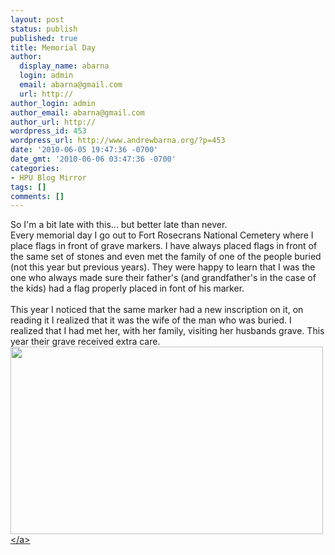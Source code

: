 ```yaml
---
layout: post
status: publish
published: true
title: Memorial Day
author:
  display_name: abarna
  login: admin
  email: abarna@gmail.com
  url: http://
author_login: admin
author_email: abarna@gmail.com
author_url: http://
wordpress_id: 453
wordpress_url: http://www.andrewbarna.org/?p=453
date: '2010-06-05 19:47:36 -0700'
date_gmt: '2010-06-06 03:47:36 -0700'
categories:
- HPU Blog Mirror
tags: []
comments: []
---
```

<p>So I'm a bit late with this... but better late than never.<br &#47;>Every memorial day I go out to Fort Rosecrans National Cemetery where I place flags in front of grave markers. I have always placed flags in front of the same set of stones and even met the family of one of the people buried (not this year but previous years). They were happy to learn that I was the one who always made sure their father's (and grandfather's in the case of the kids) had a flag properly placed in font of his marker.<br &#47;><br &#47;>This year I noticed that the same marker had a new inscription on it, on reading it I realized that it was the wife of the man who was buried. I realized that I had met her, with her family, visiting her husbands grave. This year their grave received extra care.<br />
<a href="http:&#47;&#47;www.andrewbarna.org&#47;blog&#47;wp-content&#47;uploads&#47;2010&#47;06&#47;DSC_1605.jpg"><img src="http:&#47;&#47;www.andrewbarna.org&#47;blog&#47;wp-content&#47;uploads&#47;2010&#47;06&#47;DSC_1605-1023x676.jpg" alt="" title="DSC_1605" width="500" height="300" class="alignnone size-large wp-image-452" &#47;><&#47;a></p>
